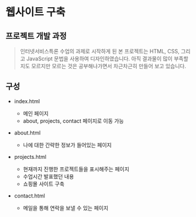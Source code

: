 # 웹사이트 구축

## 프로젝트 개발 과정
> 인터넷서비스특론 수업의 과제로 시작하게 된 본 프로젝트는 HTML, CSS, 그리고 JavaScript 문법을 사용하여 디자인하였습니다. 아직 결과물이 많이 부족할지도 모르지만 모르는 것은 공부해나가면서 차근차근히 만들어 보고 있습니다.

## 구성
+ index.html 
  + 메인 페이지
  + about, projects, contact 페이지로 이동 가능

+ about.html
  + 나에 대한 간략한 정보가 들어있는 페이지

+ projects.html
  + 현재까지 진행한 프로젝트들을 표시해주는 페이지
  + 수업시간 발표했던 내용
  + 쇼핑몰 사이트 구축 

+ contact.html
  + 메일을 통해 연락을 보낼 수 있는 페이지
